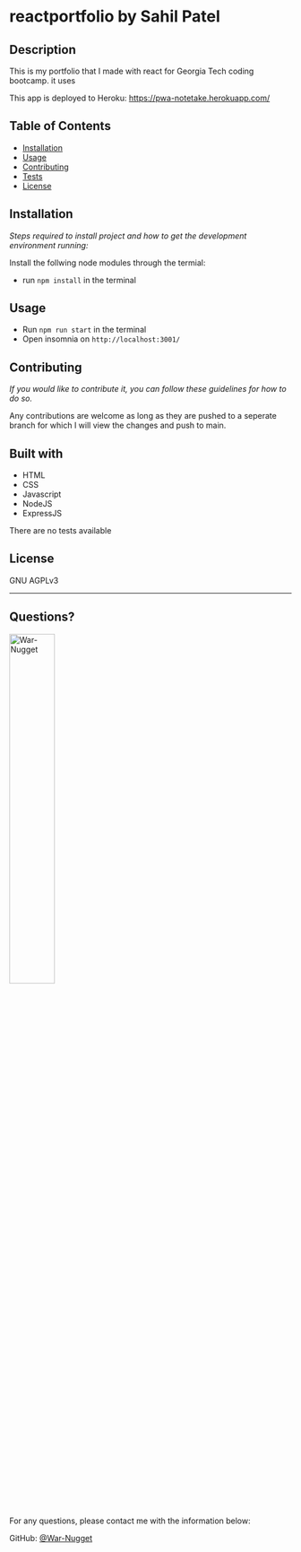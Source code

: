 # reactportfolio by Sahil Patel


## Description 
      
This is my portfolio that I made with react for Georgia Tech coding bootcamp. it uses 

This app is deployed to Heroku: https://pwa-notetake.herokuapp.com/

## Table of Contents
* [Installation](#installation)
* [Usage](#usage)
* [Contributing](#contributing)
* [Tests](#tests)
* [License](#license)
    
## Installation
    
*Steps required to install project and how to get the development environment running:*
    
Install the follwing node modules through the termial:

- run ```npm install``` in the terminal

## Usage 

- Run ```npm run start``` in the terminal 
- Open insomnia on ```http://localhost:3001/``` 

    
## Contributing
    
*If you would like to contribute it, you can follow these guidelines for how to do so.*
    
Any contributions are welcome as long as they are pushed to a seperate branch for which I will view the changes and push to main.
    
## Built with
    
- HTML
- CSS
- Javascript
- NodeJS
- ExpressJS

    
There are no tests available
    
## License
    
GNU AGPLv3
    
---
    
## Questions?
  
<img src="https://avatars.githubusercontent.com/u/97697696?v=4" alt="War-Nugget" width="40%" />
    
For any questions, please contact me with the information below:
   
GitHub: [@War-Nugget](https://api.github.com/users/War-Nugget)
    
